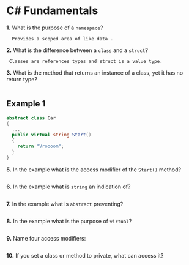 # C# Fundamentals

**1.** What is the purpose of a `namespace`?

<!-- enter you answer in the space below -->

```
  Provides a scoped area of like data .
```

**2.** What is the difference between a `class` and a `struct`?

<!-- enter you answer in the space below -->

```
 Classes are references types and struct is a value type.
```

**3.** What is the method that returns an instance of a class, yet it has no return type?

<!-- enter you answer in the space below -->

```

```

## Example 1

```c#
abstract class Car
{
  ...
  public virtual string Start()
  {
    return "Vroooom";
  }
}
```

**5.** In the example what is the access modifier of the `Start()` method?

<!-- enter you answer in the space below -->

```

```

**6.** In the example what is `string` an indication of?

<!-- enter you answer in the space below -->

```

```

**7.** In the example what is `abstract` preventing?

<!-- enter you answer in the space below -->

```

```

**8.** In the example what is the purpose of `virtual`?

<!-- enter you answer in the space below -->

```

```

**9.** Name four access modifiers:

<!-- enter you answer in the space below -->

```

```

**10.** If you set a class or method to private, what can access it?

<!-- enter you answer in the space below -->

```

```
